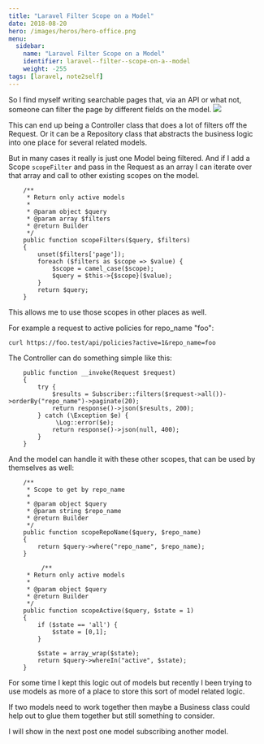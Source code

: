 ```yaml
---
title: "Laravel Filter Scope on a Model"
date: 2018-08-20
hero: /images/heros/hero-office.png
menu:
  sidebar:
    name: "Laravel Filter Scope on a Model"
    identifier: laravel--filter--scope-on-a--model
    weight: -255
tags: [laravel, note2self]
---
```


So I find myself writing searchable pages that, via an API or what not, someone can filter the page by different fields on the model.
![](https://dl.dropboxusercontent.com/s/qm3semea1hzutuk/filter_example.png?dl=0)

This can end up being a Controller class that does a lot of filters off the Request. Or it can be a Repository class that abstracts the business logic into one place for several related models.

But in many cases it really is just one Model being filtered. And if I add a Scope `scopeFilter` and pass in the Request as an array I can iterate over that array and call to other existing scopes on the model.

```
    /**
     * Return only active models
     *
     * @param object $query
     * @param array $filters
     * @return Builder
     */
    public function scopeFilters($query, $filters)
    {
        unset($filters['page']);
        foreach ($filters as $scope => $value) {
            $scope = camel_case($scope);
            $query = $this->{$scope}($value);
        }
        return $query;
    }
```

This allows me to use those scopes in other places as well.

For example a request to active policies for repo_name "foo":

```
curl https://foo.test/api/policies?active=1&repo_name=foo
```

The Controller can do something simple like this:

```
    public function __invoke(Request $request)
    {
        try {
            $results = Subscriber::filters($request->all())->orderBy("repo_name")->paginate(20);
            return response()->json($results, 200);
        } catch (\Exception $e) {
             \Log::error($e);
            return response()->json(null, 400);
        }
    }
```

And the model can handle it with these other scopes, that can be used by themselves as well:

```
    /**
     * Scope to get by repo_name
     *
     * @param object $query
     * @param string $repo_name
     * @return Builder
     */
    public function scopeRepoName($query, $repo_name)
    {
        return $query->where("repo_name", $repo_name);
    }
		
		 /**
     * Return only active models
     *
     * @param object $query
     * @return Builder
     */
    public function scopeActive($query, $state = 1)
    {
        if ($state == 'all') {
            $state = [0,1];
        }

        $state = array_wrap($state);
        return $query->whereIn("active", $state);
    }
```

For some time I kept this logic out of models but recently I been trying to use models as more of a place to store this sort of model related logic.

If two models need to work together then maybe a Business class could help out to glue them together but still something to consider.

I will show in the next post one model subscribing another model.